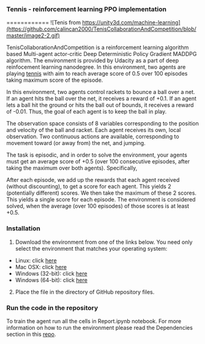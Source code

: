 ### Tennis - reinforcement learning PPO implementation
============
![Tenis from https://unity3d.com/machine-learning](https://github.com/calincan2000/TenisCollaborationAndCompetition/blob/master/image2-2.gif)

TenisCollaborationAndCompetition is a reinforcement learning algorithm based Multi-agent actor-critic Deep Deterministic Policy Gradient MADDPG algorithm. The environment is provided by Udacity as a part of deep reinfocement learning nanodegree. In this environment, two agents are playing [tennis](https://github.com/Unity-Technologies/ml-agents/blob/master/docs/Learning-Environment-Examples.md#tennis) with aim to reach average score of 0.5 over 100 episodes taking maximum score of the episode.



In this environment, two agents control rackets to bounce a ball over a net. If an agent hits the ball over the net, it receives a reward of +0.1. If an agent lets a ball hit the ground or hits the ball out of bounds, it receives a reward of -0.01. Thus, the goal of each agent is to keep the ball in play.

The observation space consists of 8 variables corresponding to the position and velocity of the ball and racket. Each agent receives its own, local observation. Two continuous actions are available, corresponding to movement toward (or away from) the net, and jumping.

The task is episodic, and in order to solve the environment, your agents must get an average score of +0.5 (over 100 consecutive episodes, after taking the maximum over both agents). Specifically,

After each episode, we add up the rewards that each agent received (without discounting), to get a score for each agent. This yields 2 (potentially different) scores. We then take the maximum of these 2 scores.
This yields a single score for each episode.
The environment is considered solved, when the average (over 100 episodes) of those scores is at least +0.5.


### Installation

1. Download the environment from one of the links below. You need only select the environment that matches your operating system:

* Linux: click [here](https://s3-us-west-1.amazonaws.com/udacity-drlnd/P3/Tennis/Tennis_Linux.zip) </br>
* Mac OSX: click [here](https://s3-us-west-1.amazonaws.com/udacity-drlnd/P3/Tennis/Tennis.app.zip) </br>
* Windows (32-bit): click [here](https://s3-us-west-1.amazonaws.com/udacity-drlnd/P3/Tennis/Tennis_Windows_x86.zip) </br>
* Windows (64-bit): click [here](https://s3-us-west-1.amazonaws.com/udacity-drlnd/P3/Tennis/Tennis_Windows_x86_64.zip) </br>

2. Place the file in the directory of GitHub repository files.

### Run the code in the repository 
To train the agent run all the cells in Report.ipynb notebook. For more information on how to run the environment please read the Dependencies section in this [repo](https://github.com/udacity/deep-reinforcement-learning#dependencies).


